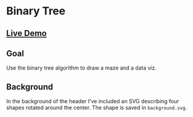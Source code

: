 # Binary Tree

## [Live Demo](https://codepen.io/borntofrappe/full/OJVyMNR)

## Goal

Use the binary tree algorithm to draw a maze and a data viz.

## Background

In the background of the header I've included an SVG describing four shapes rotated around the center. The shape is saved in `background.svg`.
